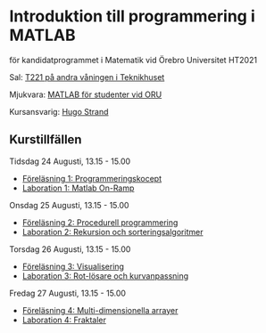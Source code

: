 # Introduktion till programmering i MATLAB
för kandidatprogrammet i Matematik vid Örebro Universitet
HT2021

Sal: [T221 på andra våningen i Teknikhuset](https://use.mazemap.com/#v=1&center=15.249004,59.254194&zoom=18&zlevel=2&campusid=123&sharepoitype=poi&sharepoi=580271)

Mjukvara: [MATLAB för studenter vid ORU](https://www.oru.se/english/study/student-services/it-and-printing/it/software/matlab/)

Kursansvarig: [Hugo Strand](https://www.oru.se/personal/hugo_strand)

## Kurstillfällen

Tidsdag 24 Augusti, 13.15 - 15.00
- [Föreläsning 1: Programmeringskocept](https://nbviewer.jupyter.org/urls/git.oru.se/hosd/matlab-intro-ht21/-/raw/master/F%C3%B6rel%C3%A4sning1.ipynb)
- [Laboration 1: Matlab On-Ramp](https://se.mathworks.com/learn/tutorials/matlab-onramp.html)

Onsdag 25 Augusti, 13.15 - 15.00
- [Föreläsning 2: Procedurell programmering](https://nbviewer.jupyter.org/urls/git.oru.se/hosd/matlab-intro-ht21/-/raw/master/F%C3%B6rel%C3%A4sning2.ipynb)
- [Laboration 2: Rekursion och sorteringsalgoritmer](https://nbviewer.jupyter.org/urls/git.oru.se/hosd/matlab-intro-ht21/-/raw/master/Laboration2.ipynb)

Torsdag 26 Augusti, 13.15 - 15.00
- [Föreläsning 3: Visualisering](https://nbviewer.jupyter.org/urls/git.oru.se/hosd/matlab-intro-ht21/-/raw/master/F%C3%B6rel%C3%A4sning3.ipynb)
- [Laboration 3: Rot-lösare och kurvanpassning](https://nbviewer.jupyter.org/urls/git.oru.se/hosd/matlab-intro-ht21/-/raw/master/Laboration3.ipynb)

Fredag 27 Augusti, 13.15 - 15.00
- [Föreläsning 4: Multi-dimensionella arrayer](https://nbviewer.jupyter.org/urls/git.oru.se/hosd/matlab-intro-ht21/-/raw/master/F%C3%B6rel%C3%A4sning4.ipynb)
- [Laboration 4: Fraktaler](https://nbviewer.jupyter.org/urls/git.oru.se/hosd/matlab-intro-ht21/-/raw/master/Laboration4.ipynb)
